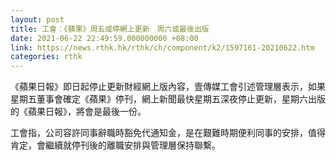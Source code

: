 ```yaml
---
layout: post
title: 工會：《蘋果》周五或停網上更新　周六或最後出版
date: 2021-06-22 22:49:59.000000000 +08:00
link: https://news.rthk.hk/rthk/ch/component/k2/1597161-20210622.htm
categories: rthk
---
```


《蘋果日報》即日起停止更新財經網上版內容，壹傳媒工會引述管理層表示，如果星期五董事會確定《蘋果》停刊，網上新聞最快星期五深夜停止更新，星期六出版的《蘋果日報》，將會是最後一份。

工會指，公司容許同事辭職時豁免代通知金，是在艱難時期便利同事的安排，值得肯定，會繼續就停刊後的離職安排與管理層保持聯繫。

